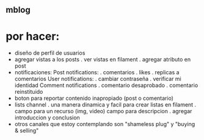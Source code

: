 ## mblog

# por hacer:
- diseño de perfil de usuarios
- agregar vistas a los posts
    . ver vistas en filament
    . agregar atributo en post
- notificaciones:
    Post notifications:
    . comentarios
    . likes
    . replicas a comentarios
    User notifications:
    . cambiar contraseña
    . verificar mi identidad
    Comment notifications
    . comentario desaprobado
    . comentario reinstituido
- boton para reportar contenido inapropiado (post o comentario)
- lists channel
    . una manera dinamica y facil para crear listas en filament
    . campo para un recurso (img, video) campo para descripcion
    . agregar introduccion y conclusion
- otros canales que estoy contemplando son "shameless plug" y "buying & selling"